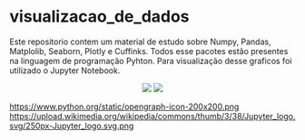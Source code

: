 # visualizacao_de_dados
Este repositorio contem um material de estudo sobre Numpy, Pandas, Matplolib, Seaborn, Plotly e Cuffinks.
Todos esse pacotes estão presentes na linguagem de programação Pyhton. 
Para visualização desse graficos foi utilizado o Jupyter Notebook.


<p align="center">
  <img src="https://encrypted-tbn0.gstatic.com/images?q=tbn:ANd9GcQK4ASrNgCJpBhdHf8o2_X1PdgCpFXAWamHn-CwrCjMwoA1CfDX">
  <img src="https://upload.wikimedia.org/wikipedia/commons/thumb/3/38/Jupyter_logo.svg/250px-Jupyter_logo.svg.png">
</p>


https://www.python.org/static/opengraph-icon-200x200.png
https://upload.wikimedia.org/wikipedia/commons/thumb/3/38/Jupyter_logo.svg/250px-Jupyter_logo.svg.png
